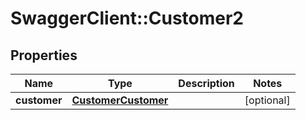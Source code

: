 # SwaggerClient::Customer2

## Properties
Name | Type | Description | Notes
------------ | ------------- | ------------- | -------------
**customer** | [**CustomerCustomer**](CustomerCustomer.md) |  | [optional] 


